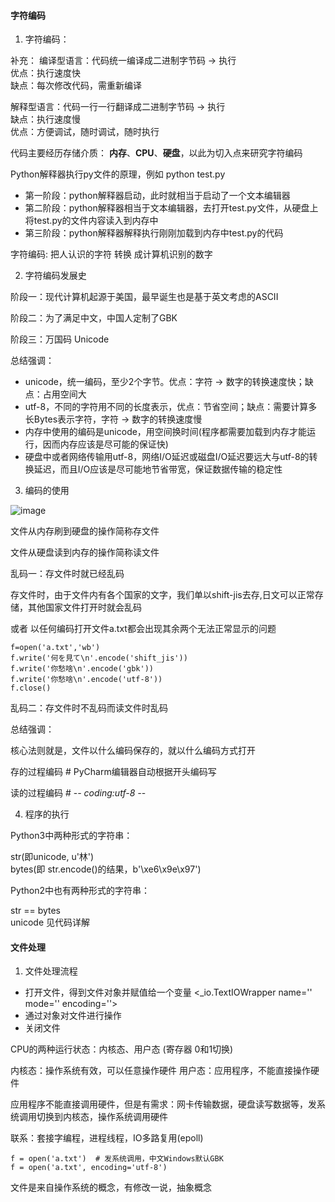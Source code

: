 
#### 字符编码 

1. 字符编码：

补充：
编译型语言：代码统一编译成二进制字节码 -> 执行  
优点：执行速度快  
缺点：每次修改代码，需重新编译


解释型语言：代码一行一行翻译成二进制字节码 -> 执行  
缺点：执行速度慢  
优点：方便调试，随时调试，随时执行

代码主要经历存储介质： **内存**、**CPU**、**硬盘**，以此为切入点来研究字符编码

Python解释器执行py文件的原理，例如 python test.py

- 第一阶段：python解释器启动，此时就相当于启动了一个文本编辑器
- 第二阶段：python解释器相当于文本编辑器，去打开test.py文件，从硬盘上将test.py的文件内容读入到内存中
- 第三阶段：python解释器解释执行刚刚加载到内存中test.py的代码


字符编码: 把人认识的字符 转换 成计算机识别的数字

2. 字符编码发展史  

阶段一：现代计算机起源于美国，最早诞生也是基于英文考虑的ASCII

阶段二：为了满足中文，中国人定制了GBK

阶段三：万国码 Unicode


总结强调：

- unicode，统一编码，至少2个字节。优点：字符 -> 数字的转换速度快；缺点：占用空间大
- utf-8，不同的字符用不同的长度表示，优点：节省空间；缺点：需要计算多长Bytes表示字符，字符 -> 数字的转换速度慢
- 内存中使用的编码是unicode，用空间换时间(程序都需要加载到内存才能运行，因而内存应该是尽可能的保证快)
- 硬盘中或者网络传输用utf-8，网络I/O延迟或磁盘I/O延迟要远大与utf-8的转换延迟，而且I/O应该是尽可能地节省带宽，保证数据传输的稳定性


3. 编码的使用

![image](http://images.cnblogs.com/cnblogs_com/jonathan1314/1022859/o_code.png)


文件从内存刷到硬盘的操作简称存文件

文件从硬盘读到内存的操作简称读文件

乱码一：存文件时就已经乱码

存文件时，由于文件内有各个国家的文字，我们单以shift-jis去存,日文可以正常存储，其他国家文件打开时就会乱码

或者 以任何编码打开文件a.txt都会出现其余两个无法正常显示的问题


```
f=open('a.txt','wb')
f.write('何を見て\n'.encode('shift_jis'))
f.write('你愁啥\n'.encode('gbk'))
f.write('你愁啥\n'.encode('utf-8'))
f.close()
```

乱码二：存文件时不乱码而读文件时乱码


总结强调：

核心法则就是，文件以什么编码保存的，就以什么编码方式打开



存的过程编码  # PyCharm编辑器自动根据开头编码写

读的过程编码  # -*- coding:utf-8 -*-


4. 程序的执行

Python3中两种形式的字符串：

str(即unicode, u'林')  
bytes(即 str.encode()的结果，b'\xe6\x9e\x97')


Python2中也有两种形式的字符串：

str == bytes  
unicode
见代码详解

####  文件处理

1. 文件处理流程
- 打开文件，得到文件对象并赋值给一个变量  <_io.TextIOWrapper name='' mode='' encoding=''>
- 通过对象对文件进行操作  
- 关闭文件

CPU的两种运行状态：内核态、用户态 (寄存器 0和1切换)

内核态：操作系统有效，可以任意操作硬件
用户态：应用程序，不能直接操作硬件

应用程序不能直接调用硬件，但是有需求：网卡传输数据，硬盘读写数据等，发系统调用切换到内核态，操作系统调用硬件

联系：套接字编程，进程线程，IO多路复用(epoll)

```
f = open('a.txt')  # 发系统调用，中文Windows默认GBK
f = open('a.txt', encoding='utf-8')

```

文件是来自操作系统的概念，有修改一说，抽象概念















